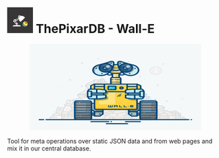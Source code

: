 # <img width="60" height="60" src=".github/logo.png"/> ThePixarDB - Wall-E

<p align="center">
  <img width="400" height="200" src=".github/perfil.png"/>
</p>

Tool for meta operations over static JSON data and from web pages and mix it in our central database.
